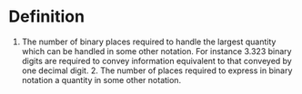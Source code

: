 # Definition

1.  The number of binary places required to handle the largest quantity
    which can be handled in some other notation. For instance 3.323
    binary digits are required to convey information equivalent to that
    conveyed by one decimal digit. 2. The number of places required to
    express in binary notation a quantity in some other notation.
